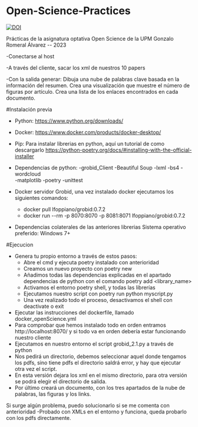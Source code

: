 # Open-Science-Practices
[![DOI](https://zenodo.org/badge/599046489.svg)](https://zenodo.org/badge/latestdoi/599046489)

Prácticas de la asignatura optativa Open Science de la UPM
Gonzalo Romeral Álvarez -- 2023


-Conectarse al host

-A través del cliente, sacar los xml de nuestros 10 papers

-Con la salida generar:
Dibuja una nube de palabras clave basada en la información del resumen.
Crea una visualización que muestre el número de figuras por artículo.
Crea una lista de los enlaces encontrados en cada documento.

#Instalación previa
- Python: https://www.python.org/downloads/
- Docker: https://www.docker.com/products/docker-desktop/
- Pip: Para instalar librerias en python, aquí un tutorial de como descargarlo https://python-poetry.org/docs/#installing-with-the-official-installer
- Dependencias de python:
    -grobid_Client
    -Beautiful Soup
    -lxml
    -bs4
    -wordcloud  
    -matplotlib
    -poetry
    -unittest
    
- Docker servidor Grobid, una vez instalado docker ejecutamos los siguientes comandos:
   * docker pull lfoppiano/grobid:0.7.2
   * docker run --rm -p 8070:8070 -p 8081:8071 lfoppiano/grobid:0.7.2   
- Dependencias colaterales de las anteriores librerias
   Sistema operativo preferido: Windows 7+

#Ejecucion 
- Genera tu propio entorno a través de estos pasos:
   * Abre el cmd y ejecuta poetry instalado con anterioridad
   * Creamos un nuevo proyecto con poetry new <name>
   * Añadimos todas las dependencias explicadas en el apartado dependencias de python con el comando poetry add <library_name>
   * Activamos el entorno poetry shell, y todas las librerías
   * Ejecutamos nuestro script con poetry run python myscript.py
   * Una vez realizado todo el proceso, desactivamos el shell con  deactivate o exit
- Ejecutar las instrucciones del dockerfile, llamado docker_openScience.yml
- Para comprobar que hemos instalado todo en orden entramos http://localhost:8070/ y si todo va en orden debería estar funcionando nuestro cliente 
- Ejecutamos en nuestro entorno el script grobid_2.1.py a través de python 
- Nos pedirá un directorio, debemos seleccionar aquel donde tengamos los pdfs, sino tiene pdfs el directorio saldrá error, y hay que ejecutar otra vez el script.
- En esta versión dejara los xml en el mismo directorio, para otra versión se podrá elegir el directorio de salida.
- Por último creará un documento, con los tres apartados de la nube de palabras, las figuras y los links.

Si surge algún problema, puedo solucionarlo si se me comenta con anterioridad
-Probado con XMLs en el entorno y funciona, queda probarlo con los pdfs directamente.
